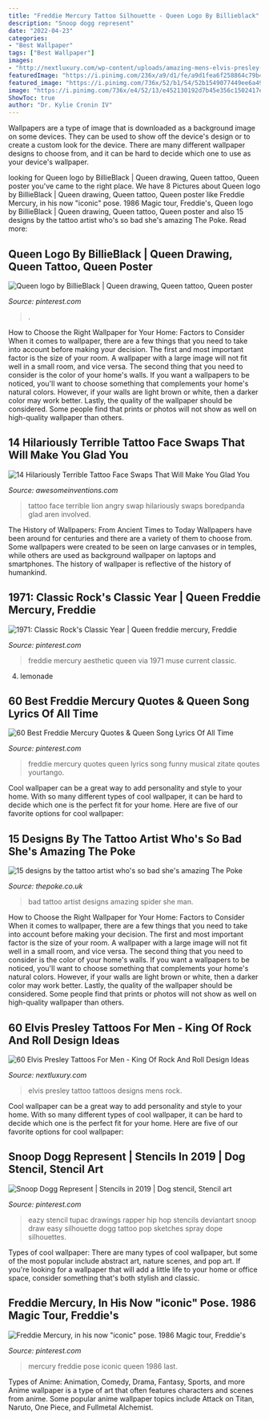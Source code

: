 ```yaml
---
title: "Freddie Mercury Tattoo Silhouette - Queen Logo By Billieblack"
description: "Snoop dogg represent"
date: "2022-04-23"
categories:
- "Best Wallpaper"
tags: ["Best Wallpaper"]
images:
- "http://nextluxury.com/wp-content/uploads/amazing-mens-elvis-presley-tattoo-designs.jpg"
featuredImage: "https://i.pinimg.com/236x/a9/d1/fe/a9d1fea6f258864c79b4039d977bee61.jpg"
featured_image: "https://i.pinimg.com/736x/52/b1/54/52b1549077449ee6a495ddeb3d895b33.jpg"
image: "https://i.pinimg.com/736x/e4/52/13/e452130192d7b45e356c1502417e0bd7.jpg"
ShowToc: true
author: "Dr. Kylie Cronin IV"
---
```



Wallpapers are a type of image that is downloaded as a background image on some devices. They can be used to show off the device's design or to create a custom look for the device. There are many different wallpaper designs to choose from, and it can be hard to decide which one to use as your device's wallpaper.

	

		
looking for Queen logo by BillieBlack | Queen drawing, Queen tattoo, Queen poster you've came to the right place. We have 8 Pictures about Queen logo by BillieBlack | Queen drawing, Queen tattoo, Queen poster like Freddie Mercury, in his now &quot;iconic&quot; pose. 1986 Magic tour, Freddie&#039;s, Queen logo by BillieBlack | Queen drawing, Queen tattoo, Queen poster and also 15 designs by the tattoo artist who&#039;s so bad she&#039;s amazing The Poke. Read more:
		
    
## Queen Logo By BillieBlack | Queen Drawing, Queen Tattoo, Queen Poster

<img loading=lazy src="https://i.pinimg.com/736x/52/b1/54/52b1549077449ee6a495ddeb3d895b33.jpg" onerror="this.onerror=null;this.src='https://tse4.mm.bing.net/th?id=OIP.zINNJmvtgNMVSpg3SnAljwHaKM&amp;pid=15.1';" alt="Queen logo by BillieBlack | Queen drawing, Queen tattoo, Queen poster">

_Source: pinterest.com_

>. 

	

How to Choose the Right Wallpaper for Your Home: Factors to Consider
When it comes to wallpaper, there are a few things that you need to take into account before making your decision. The first and most important factor is the size of your room. A wallpaper with a large image will not fit well in a small room, and vice versa. 
The second thing that you need to consider is the color of your home's walls. If you want a wallpapers to be noticed, you'll want to choose something that complements your home's natural colors. However, if your walls are light brown or white, then a darker color may work better. 
Lastly, the quality of the wallpaper should be considered. Some people find that prints or photos will not show as well on high-quality wallpaper than others.

    
## 14 Hilariously Terrible Tattoo Face Swaps That Will Make You Glad You

<img loading=lazy src="http://www.awesomeinventions.com/wp-content/uploads/2016/11/angry-lion-tattoo-face-swap.jpg" onerror="this.onerror=null;this.src='https://tse2.mm.bing.net/th?id=OIP.WG48BHpZIAN5nlygZoypLAHaEX&amp;pid=15.1';" alt="14 Hilariously Terrible Tattoo Face Swaps That Will Make You Glad You">

_Source: awesomeinventions.com_

>tattoo face terrible lion angry swap hilariously swaps boredpanda glad aren involved. 

	

The History of Wallpapers: From Ancient Times to Today
Wallpapers have been around for centuries and there are a variety of them to choose from. Some wallpapers were created to be seen on large canvases or in temples, while others are used as background wallpaper on laptops and smartphones. The history of wallpaper is reflective of the history of humankind.

    
## 1971: Classic Rock&#039;s Classic Year | Queen Freddie Mercury, Freddie

<img loading=lazy src="https://i.pinimg.com/736x/e4/52/13/e452130192d7b45e356c1502417e0bd7.jpg" onerror="this.onerror=null;this.src='https://tse3.mm.bing.net/th?id=OIP.PizeLDY_tdvHWa3L75ooHgHaLK&amp;pid=15.1';" alt="1971: Classic Rock&#039;s Classic Year | Queen freddie mercury, Freddie">

_Source: pinterest.com_

>freddie mercury aesthetic queen via 1971 muse current classic. 

	

4. lemonade 

    
## 60 Best Freddie Mercury Quotes &amp; Queen Song Lyrics Of All Time

<img loading=lazy src="https://i.pinimg.com/736x/6a/fa/f5/6afaf55cfb5dbebb2926ac4861bb66b3.jpg" onerror="this.onerror=null;this.src='https://tse4.mm.bing.net/th?id=OIP.Xup8n5vgGq8Ryh_pDGlnmgHaJj&amp;pid=15.1';" alt="60 Best Freddie Mercury Quotes &amp; Queen Song Lyrics Of All Time">

_Source: pinterest.com_

>freddie mercury quotes queen lyrics song funny musical zitate qoutes yourtango. 

	

Cool wallpaper can be a great way to add personality and style to your home. With so many different types of cool wallpaper, it can be hard to decide which one is the perfect fit for your home. Here are five of our favorite options for cool wallpaper: 

    
## 15 Designs By The Tattoo Artist Who&#039;s So Bad She&#039;s Amazing The Poke

<img loading=lazy src="https://www.thepoke.co.uk/wp-content/uploads/2019/03/badtattoos-3.png" onerror="this.onerror=null;this.src='https://tse1.mm.bing.net/th?id=OIP._blaDaWqWAvtbtU6VmvvnAHaHY&amp;pid=15.1';" alt="15 designs by the tattoo artist who&#039;s so bad she&#039;s amazing The Poke">

_Source: thepoke.co.uk_

>bad tattoo artist designs amazing spider she man. 

	

How to Choose the Right Wallpaper for Your Home: Factors to Consider
When it comes to wallpaper, there are a few things that you need to take into account before making your decision. The first and most important factor is the size of your room. A wallpaper with a large image will not fit well in a small room, and vice versa. 
The second thing that you need to consider is the color of your home's walls. If you want a wallpapers to be noticed, you'll want to choose something that complements your home's natural colors. However, if your walls are light brown or white, then a darker color may work better. 
Lastly, the quality of the wallpaper should be considered. Some people find that prints or photos will not show as well on high-quality wallpaper than others.

    
## 60 Elvis Presley Tattoos For Men - King Of Rock And Roll Design Ideas

<img loading=lazy src="http://nextluxury.com/wp-content/uploads/amazing-mens-elvis-presley-tattoo-designs.jpg" onerror="this.onerror=null;this.src='https://tse4.mm.bing.net/th?id=OIP.hqtTjlCXyjyTpY0gzrdlzQHaId&amp;pid=15.1';" alt="60 Elvis Presley Tattoos For Men - King Of Rock And Roll Design Ideas">

_Source: nextluxury.com_

>elvis presley tattoo tattoos designs mens rock. 

	

Cool wallpaper can be a great way to add personality and style to your home. With so many different types of cool wallpaper, it can be hard to decide which one is the perfect fit for your home. Here are five of our favorite options for cool wallpaper: 

    
## Snoop Dogg Represent | Stencils In 2019 | Dog Stencil, Stencil Art

<img loading=lazy src="https://i.pinimg.com/236x/a9/d1/fe/a9d1fea6f258864c79b4039d977bee61.jpg" onerror="this.onerror=null;this.src='https://tse4.mm.bing.net/th?id=OIP.X1UIwmJvPmgbM8drnPgo7wAAAA&amp;pid=15.1';" alt="Snoop Dogg Represent | Stencils in 2019 | Dog stencil, Stencil art">

_Source: pinterest.com_

>eazy stencil tupac drawings rapper hip hop stencils deviantart snoop draw easy silhouette dogg tattoo pop sketches spray dope silhouettes. 

	

Types of cool wallpaper:
There are many types of cool wallpaper, but some of the most popular include abstract art, nature scenes, and pop art. If you're looking for a wallpaper that will add a little life to your home or office space, consider something that's both stylish and classic.

    
## Freddie Mercury, In His Now &quot;iconic&quot; Pose. 1986 Magic Tour, Freddie&#039;s

<img loading=lazy src="https://i.pinimg.com/736x/31/df/42/31df42ac18203a27f8218505103cff9f--freddie-mercury.jpg" onerror="this.onerror=null;this.src='https://tse2.mm.bing.net/th?id=OIP.kpIuanLN-Q732PQPUZ0MYAHaLS&amp;pid=15.1';" alt="Freddie Mercury, in his now &quot;iconic&quot; pose. 1986 Magic tour, Freddie&#039;s">

_Source: pinterest.com_

>mercury freddie pose iconic queen 1986 last. 

	

Types of Anime: Animation, Comedy, Drama, Fantasy, Sports, and more
Anime wallpaper is a type of art that often features characters and scenes from anime. Some popular anime wallpaper topics include Attack on Titan, Naruto, One Piece, and Fullmetal Alchemist.

